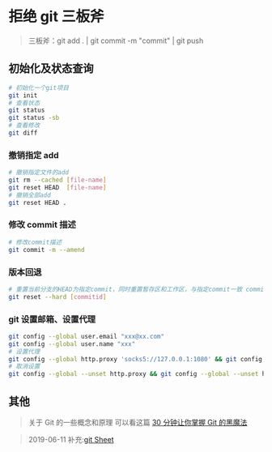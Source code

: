 # 拒绝 git 三板斧

> 三板斧：git add . | git commit -m "commit" | git push

## 初始化及状态查询

```bash
# 初始化一个git项目
git init
# 查看状态
git status
git status -sb
# 查看修改
git diff
```

### 撤销指定 add

```bash
# 撤销指定文件的add
git rm --cached [file-name]
git reset HEAD  [file-name]
# 撤销全部add
git reset HEAD .
```

### 修改 commit 描述

```bash
# 修改commit描述
git commit -m --amend
```

### 版本回退

```bash
# 重置当前分支的HEAD为指定commit，同时重置暂存区和工作区，与指定commit一致 commitid可以通过git log查看
git reset --hard [commitid]
```

### git 设置邮箱、设置代理

```bash
git config --global user.email "xxx@xx.com"
git config --global user.name "xxx"
# 设置代理
git config --global http.proxy 'socks5://127.0.0.1:1080' && git config --global https.proxy 'socks5://127.0.0.1:1080'
# 取消设置
git config --global --unset http.proxy && git config --global --unset https.proxy
```

## 其他

> 关于 Git 的一些概念和原理 可以看这篇 [30 分钟让你掌握 Git 的黑魔法](https://mp.weixin.qq.com/s?__biz=MjM5MTA1MjAxMQ==&mid=2651232366&idx=1&sn=442517c7f8360f7d3d52c064de9e1a06&chksm=bd4941ea8a3ec8fcaa27d82a94dd51ceabf43ca5022d4a8cff920167b5ffdc640c271f6b2ce3&mpshare=1&scene=1&srcid=&key=917d2cc49edc9538314da0582f2af640df29e4ef1cbd1b56571179967f26b0d8078a029e1961139320d8eaaff65d7855e24f09467addd9275c09b6f67fa009ed59c5f622d513e07ec3c7771bd22a865a&ascene=1&uin=Mjk0NDQxMjgyMA%3D%3D&devicetype=Windows+8&version=62060739&lang=zh_CN&pass_ticket=jBZBGhukmZT2FkPYS9cHrHeLin53m785qt0O%2BylBFLbOcgANVZZ%2BPdcYQ5RHaq%2BV)

> 2019-06-11 补充:[git Sheet](https://shfshanyue.github.io/cheat-sheets/git)
